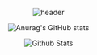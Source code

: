 <div align='center'>

![header](https://capsule-render.vercel.app/api?type=waving&color=auto&height=165&section=header&text=Cheolwoong%20Choi&fontSize=80&fontAlign=60)

  
<!-- [![Top Langs](https://github-readme-stats.vercel.app/api/top-langs/?username=Owen-Choi&layout=compact&theme=onedark)](https://github.com/anuraghazra/github-readme-stats)  -->

![Anurag's GitHub stats](https://github-readme-stats.vercel.app/api?username=owen-choi&show_icons=true&theme=radical&count_private=true)  

![Github Stats](https://github-readme-streak-stats.herokuapp.com/?user=Owen-Choi&theme=radical&hide_border=true&fire=red&sideNums=red)<br/>
</div>

